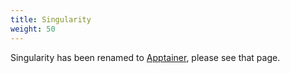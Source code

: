 ```yaml
---
title: Singularity
weight: 50
---
```


Singularity has been renamed to [Apptainer](apptainer), please see that page.
